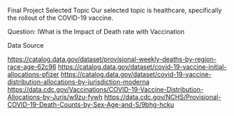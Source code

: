 Final Project
Selected Topic
Our selected topic is healthcare, specifically the rollout of the COVID-19 vaccine. 

Question:
IWhat is the Impact of Death rate with Vaccination

Data Source

https://catalog.data.gov/dataset/provisional-weekly-deaths-by-region-race-age-62c96
https://catalog.data.gov/dataset/covid-19-vaccine-initial-allocations-pfizer
https://catalog.data.gov/dataset/covid-19-vaccine-distribution-allocations-by-jurisdiction-moderna
https://data.cdc.gov/Vaccinations/COVID-19-Vaccine-Distribution-Allocations-by-Juris/w9zu-fywh
https://data.cdc.gov/NCHS/Provisional-COVID-19-Death-Counts-by-Sex-Age-and-S/9bhg-hcku
